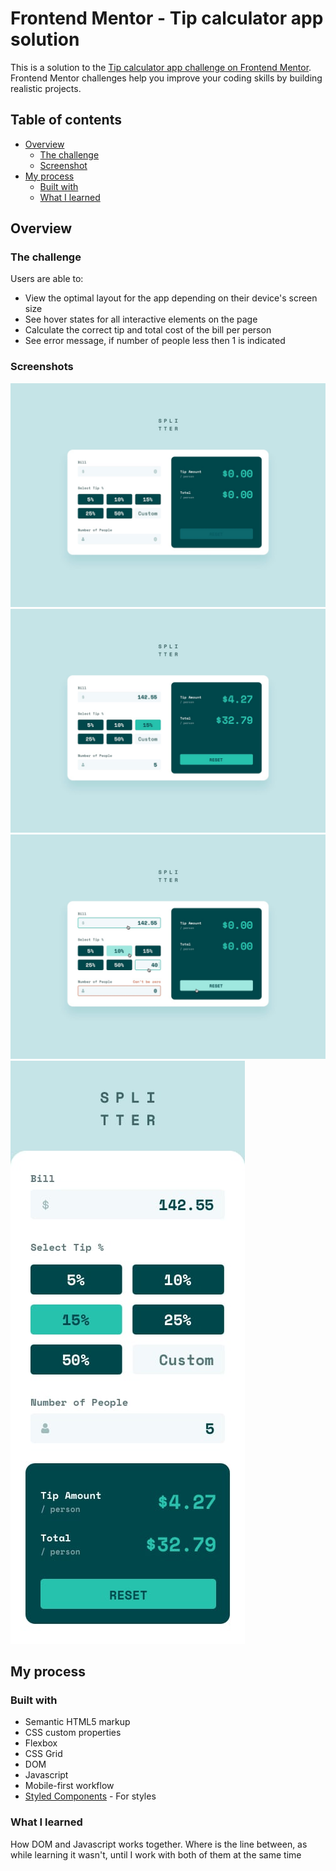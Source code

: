 # Frontend Mentor - Tip calculator app solution

This is a solution to the [Tip calculator app challenge on Frontend Mentor](https://www.frontendmentor.io/challenges/tip-calculator-app-ugJNGbJUX). Frontend Mentor challenges help you improve your coding skills by building realistic projects.

## Table of contents

- [Overview](#overview)
  - [The challenge](#the-challenge)
  - [Screenshot](#screenshots)
- [My process](#my-process)
  - [Built with](#built-with)
  - [What I learned](#what-i-learned)

## Overview

### The challenge

Users are able to:

- View the optimal layout for the app depending on their device's screen size
- See hover states for all interactive elements on the page
- Calculate the correct tip and total cost of the bill per person
- See error message, if number of people less then 1 is indicated

### Screenshots

![](./design/desktop-design-empty.jpg)
![](./design/desktop-design-completed.jpg)
![](./design/active-states.jpg)
![](./design/mobile-design.jpg)

## My process

### Built with

- Semantic HTML5 markup
- CSS custom properties
- Flexbox
- CSS Grid
- DOM
- Javascript 
- Mobile-first workflow
- [Styled Components](https://styled-components.com/) - For styles

### What I learned

How DOM and Javascript works together. Where is the line between, as while learning it wasn't, until I work with both of them at the same time
